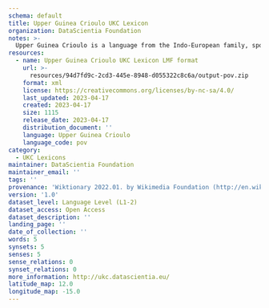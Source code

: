 ```yaml
---
schema: default
title: Upper Guinea Crioulo UKC Lexicon
organization: DataScientia Foundation
notes: >-
  Upper Guinea Crioulo is a language from the Indo-European family, spoken in Africa. The UKC Lexicon of Upper Guinea Crioulo is represented as a lexico-semantic network. It consists of words, word senses, synsets, as well as sense-level and synset-level relationships.
resources:
  - name: Upper Guinea Crioulo UKC Lexicon LMF format
    url: >-
      resources/94d7fd9c-2cd3-445e-8948-d055322c8c6a/output-pov.zip
    format: xml
    license: https://creativecommons.org/licenses/by-nc-sa/4.0/
    last_updated: 2023-04-17
    created: 2023-04-17
    size: 1115
    release_date: 2023-04-17
    distribution_document: ''
    language: Upper Guinea Crioulo
    language_code: pov
category:
  - UKC Lexicons
maintainer: DataScientia Foundation
maintainer_email: ''
tags: ''
provenance: 'Wiktionary 2022.01. by Wikimedia Foundation (http://en.wiktionary.org); Princeton WordNet 2.1 by Princeton University (https://wordnet.princeton.edu)'
version: '1.0'
dataset_level: Language Level (L1-2)
dataset_access: Open Access
dataset_description: ''
landing_page: ''
date_of_collection: ''
words: 5
synsets: 5
senses: 5
sense_relations: 0
synset_relations: 0
more_information: http://ukc.datascientia.eu/
latitude_map: 12.0
longitude_map: -15.0
---
```

